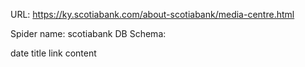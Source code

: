 URL: https://ky.scotiabank.com/about-scotiabank/media-centre.html

Spider name: scotiabank
DB Schema:

date
title
link
content
